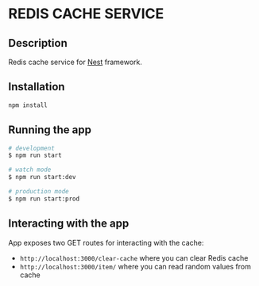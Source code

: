 # REDIS CACHE SERVICE

## Description

Redis cache service for [Nest](https://github.com/nestjs/nest) framework.

## Installation

```bash
npm install
```

## Running the app

```bash
# development
$ npm run start

# watch mode
$ npm run start:dev

# production mode
$ npm run start:prod
```

## Interacting with the app

App exposes two GET routes for interacting with the cache:

- `http://localhost:3000/clear-cache` where you can clear Redis cache
- `http://localhost:3000/item/` where you can read random values from cache
